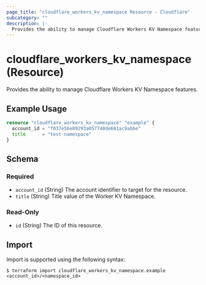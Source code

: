 ```yaml
---
page_title: "cloudflare_workers_kv_namespace Resource - Cloudflare"
subcategory: ""
description: |-
  Provides the ability to manage Cloudflare Workers KV Namespace features.
---
```


# cloudflare_workers_kv_namespace (Resource)

Provides the ability to manage Cloudflare Workers KV Namespace features.

## Example Usage

```terraform
resource "cloudflare_workers_kv_namespace" "example" {
  account_id = "f037e56e89293a057740de681ac9abbe"
  title      = "test-namespace"
}
```
<!-- schema generated by tfplugindocs -->
## Schema

### Required

- `account_id` (String) The account identifier to target for the resource.
- `title` (String) Title value of the Worker KV Namespace.

### Read-Only

- `id` (String) The ID of this resource.

## Import

Import is supported using the following syntax:

```shell
$ terraform import cloudflare_workers_kv_namespace.example <account_id>/<namespace_id>
```
